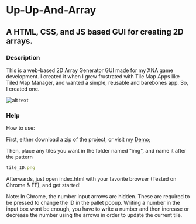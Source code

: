 # Up-Up-And-Array
## A HTML, CSS, and JS based GUI for creating 2D arrays.

### Description
This is a web-based 2D Array Generator GUI made for my XNA game development.
I created it when I grew frustrated with Tile Map Apps like Tiled Map Manager,
and wanted a simple, reusable and barebones app.
So, I created one.

![alt text][logo]

[logo]: http://puu.sh/qSFCR/f7a67592a3.png "Logo Title Text 2"

### Help
How to use:

First, either download a zip of the project, or visit my [Demo](https://imfalling.github.io/Up-Up-And-Array/);

Then, place any tiles you want in the folder named "img", and name it after the pattern
```javascript
tile_ID.png
```
Afterwards, just open index.html with your favorite browser (Tested on Chrome & FF),
and get started!

Note: In Chrome, the number input arrows are hidden. These are required to be pressed to change the ID in the pallet popup.
Writing a number in the input box wont be enough, you have to write a number and then increase or decrease the number using the arrows in order to update the current tile.
